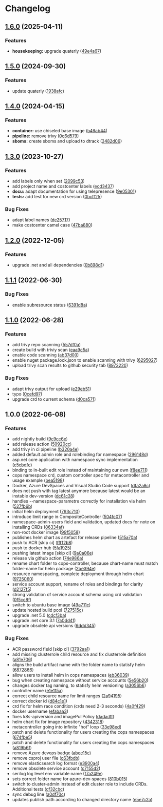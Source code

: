 # Changelog

## [1.6.0](https://github.com/conplementAG/cops-controller/compare/1.5.0...v1.6.0) (2025-04-11)


### Features

* **housekeeping:** upgrade quaterly ([49e4a67](https://github.com/conplementAG/cops-controller/commit/49e4a6766d7e6e7270570dbcb8aba5c41b314044))

## [1.5.0](https://github.com/conplementAG/cops-controller/compare/1.4.0...v1.5.0) (2024-09-30)


### Features

* update quaterly ([1938afc](https://github.com/conplementAG/cops-controller/commit/1938afc7dcce6787403d8425b6939109c7b2b558))

## [1.4.0](https://github.com/conplementAG/cops-controller/compare/1.3.0...v1.4.0) (2024-04-15)


### Features

* **container:** use chiseled base image ([b46ab44](https://github.com/conplementAG/cops-controller/commit/b46ab44d63d5e006a7684b7b379cf347bdc21627))
* **pipeline:** remove trivy ([0c6d579](https://github.com/conplementAG/cops-controller/commit/0c6d579bba9a1a4deabfc0d566fdf940dfcaa4f3))
* **sboms:** create sboms and upload to dtrack ([3482d06](https://github.com/conplementAG/cops-controller/commit/3482d066adfc1408fee06515614b62cf0f18efa9))

## [1.3.0](https://github.com/conplementAG/cops-controller/compare/1.2.0...v1.3.0) (2023-10-27)


### Features

* add labels only when set ([2099c53](https://github.com/conplementAG/cops-controller/commit/2099c539070c3b972da4bb7fb8bed797b151b728))
* add project name and costcenter labels ([ecd3437](https://github.com/conplementAG/cops-controller/commit/ecd3437e9245a74af4ff1e96e020bc410966892e))
* **docu:** adapt documentation for using telepresence ([9e05301](https://github.com/conplementAG/cops-controller/commit/9e053017e363aefe3415ccd6bb102c4cb81a641f))
* **tests:** add test for new crd version ([0bcff25](https://github.com/conplementAG/cops-controller/commit/0bcff2535b9af5db97b00cdf2f85d308b9bd485c))


### Bug Fixes

* adapt label names ([de25717](https://github.com/conplementAG/cops-controller/commit/de25717d781c0287a0a7189c6d140629e09a521b))
* make costcenter camel case ([47ba880](https://github.com/conplementAG/cops-controller/commit/47ba880d594f3f438c8d1747b7f41e615c90bd96))

## [1.2.0](https://github.com/conplementAG/cops-controller/compare/1.1.1...v1.2.0) (2022-12-05)


### Features

* upgrade .net and all dependencies ([0b898d1](https://github.com/conplementAG/cops-controller/commit/0b898d1433cb9fbaf9fa94616daa5ced199f8031))

## [1.1.1](https://github.com/conplementAG/cops-controller/compare/1.1.0...v1.1.1) (2022-06-30)


### Bug Fixes

* enable subresource status ([6391d8a](https://github.com/conplementAG/cops-controller/commit/6391d8a16b08a9cdce39bfaaabe59737e15135ab))

## [1.1.0](https://github.com/conplementAG/cops-controller/compare/1.0.0...v1.1.0) (2022-06-28)


### Features

* add trivy repo scanning ([557df0a](https://github.com/conplementAG/cops-controller/commit/557df0a6baf8cf50e29f2d75c24745f6f9659548))
* create build with triviy scan ([eaa9c5a](https://github.com/conplementAG/cops-controller/commit/eaa9c5a55c69bda71d95aa1518562634112a0b05))
* enable code scanning ([ab37d00](https://github.com/conplementAG/cops-controller/commit/ab37d007b29f7f7f1c4199c703abfb6405bead75))
* enable nuget package.lock.json to enable scanning with trivy ([6295027](https://github.com/conplementAG/cops-controller/commit/6295027bbadec30befd08f724974c9396b3fee71))
* upload trivy scan results to github security tab ([8973220](https://github.com/conplementAG/cops-controller/commit/8973220e7cbf0cd7c344501ac140cf7048822604))


### Bug Fixes

* adapt trivy output for upload ([e29eb51](https://github.com/conplementAG/cops-controller/commit/e29eb514020725b6296c4c5b97c82c0a8bd71e96))
* typo ([0cefd97](https://github.com/conplementAG/cops-controller/commit/0cefd972637923dc5a459bb3abae78310e2ab0f5))
* upgrade crd to current schema ([d0ca571](https://github.com/conplementAG/cops-controller/commit/d0ca571d5d770e67fc449283b9dfc1912b2facb1))

## 1.0.0 (2022-06-08)


### Features

* add nightly build ([9c9cc6e](https://github.com/conplementAG/cops-controller/commit/9c9cc6e4a552bb34f38678119a82d83e573aaa6c))
* add release action ([50920cc](https://github.com/conplementAG/cops-controller/commit/50920cc7cfdb79500fc164bddd44d652042c995d))
* add trivy in ci pipeline ([b320a4e](https://github.com/conplementAG/cops-controller/commit/b320a4e9d330342aebed873d16037a49755d9156))
* added default admin role and rolebinding for namespace ([296148d](https://github.com/conplementAG/cops-controller/commit/296148dcc7b2f60866796d70e098b5230ab3e2ea))
* asp.net core application with namespace sync implementation ([e5cbdfe](https://github.com/conplementAG/cops-controller/commit/e5cbdfe7a275d3e05b60c3f27bafb8efcb47d701))
* binding to in-built edit role instead of maintaining our own ([f8ee711](https://github.com/conplementAG/cops-controller/commit/f8ee711bc1e26a56cf5b148d6981686ef148ead0))
* cops namespace crd, custom controller spec for metacontroller and usage example ([bea5198](https://github.com/conplementAG/cops-controller/commit/bea5198de9b866bb44d6fa0fb8db1479e1f2a355))
* Docker, Azure DevSpaces and Visual Studio Code support ([dfa2a8c](https://github.com/conplementAG/cops-controller/commit/dfa2a8cbbfbb19d707c69f9fe66f3a3781e32c34))
* does not push with tag latest anymore because latest would be an instable dev-version ([dc61c38](https://github.com/conplementAG/cops-controller/commit/dc61c387899f586a9a59cf23e26007ee5c33af78))
* handles --namespace-parametre correctly for installation via helm ([527fb6b](https://github.com/conplementAG/cops-controller/commit/527fb6bf793bee8e4ecbfb6fee5950776f3f5efe))
* initial helm deployment ([793c710](https://github.com/conplementAG/cops-controller/commit/793c710582b60bdc5f6b322e2fed6019635739f9))
* introduce limit range in CompositeController ([504fc07](https://github.com/conplementAG/cops-controller/commit/504fc0734ef23eb91a11d4302cacaeb8ea444666))
* namespace-admin-users field and validation, updated docs for note on installing CRDs ([86334af](https://github.com/conplementAG/cops-controller/commit/86334af238bdfd09f7628be506db4f575e5f2aa9))
* non-root docker image ([99f5058](https://github.com/conplementAG/cops-controller/commit/99f5058df67c063e3b517ffa419bb6ec13e8f55b))
* publishes helm chart as artefact for release pipeline ([515a70a](https://github.com/conplementAG/cops-controller/commit/515a70a0489331944e66cb1f779ac2abed700e51))
* push to ACR [skip ci] ([fff12b8](https://github.com/conplementAG/cops-controller/commit/fff12b8e02794fd28a0b76764b86450e5dc1b7c6))
* push to docker hub ([5fa1925](https://github.com/conplementAG/cops-controller/commit/5fa1925419939d43e897e10dfa6bad142fa35ed7))
* pushing latest image [skip ci] ([9a0a06e](https://github.com/conplementAG/cops-controller/commit/9a0a06edd9217828a74259bb7aa5e0ace6aa4a40))
* release via github action ([74e986a](https://github.com/conplementAG/cops-controller/commit/74e986ac354e3e89cfec49ba39ffbfba22e4622c))
* rename chart folder to cops-controller, because chart-name must match folder-name for helm package ([2be394e](https://github.com/conplementAG/cops-controller/commit/2be394e35725c12d5df14792694f45a5831bc336))
* resource namespacing, complete deployment through helm chart ([9725060](https://github.com/conplementAG/cops-controller/commit/972506095bcd496244bef591f8e0d42af2793e7d))
* service account support, rename of roles and bindings for clarity ([d2127f5](https://github.com/conplementAG/cops-controller/commit/d2127f54af577120770161b028bac21bb3dba9e4))
* strong validation of service account schema using crd validation ([0f5cc8f](https://github.com/conplementAG/cops-controller/commit/0f5cc8fb8a412cc6f2e91f547c0031621bb0a53c))
* switch to ubuntu base image ([49a711c](https://github.com/conplementAG/cops-controller/commit/49a711c03a68aecaef13ac4e279c1798398900bd))
* update hosted build pool ([727515c](https://github.com/conplementAG/cops-controller/commit/727515cd0eaee38e75e01652072283846f1921ad))
* upgrade .net 5.0 ([cdcf3ba](https://github.com/conplementAG/cops-controller/commit/cdcf3bae78e5c55b260ade15511c583b0c88de41))
* upgrade .net core 3.1 ([7a0dd41](https://github.com/conplementAG/cops-controller/commit/7a0dd41501d7b557a217d1d09e1193796352426b))
* upgrade obsolete api versions ([6ddd345](https://github.com/conplementAG/cops-controller/commit/6ddd345f51b81a0274fef7431492e85b4eb62085))


### Bug Fixes

* ACR password field [skip ci] ([3792aa1](https://github.com/conplementAG/cops-controller/commit/3792aa170addff9bbd4e4da8ff4eacdc69a44ae4))
* add missing clusterrole child resource and fix clusterrole definition ([a81e706](https://github.com/conplementAG/cops-controller/commit/a81e7068e44c6c36f27c209e23c6c08b022f2c38))
* aligns the build artifact name with the folder name to statisfy helm ([6872866](https://github.com/conplementAG/cops-controller/commit/6872866c20d810c8c43e0b1cc6089bc4513ad22c))
* allow users to install helm in cops namespaces ([eb36039](https://github.com/conplementAG/cops-controller/commit/eb36039f60fb7a8129e015b74db3666f6c5ee0f6))
* bug when creating namespace without service accounts ([5e56b20](https://github.com/conplementAG/cops-controller/commit/5e56b206b363f391d3a725df0bf62a8b839b13bf))
* changes docker tag naming, to statisfy helm versioning ([a3056b6](https://github.com/conplementAG/cops-controller/commit/a3056b6adb117245f76086287af98896552a04b0))
* controller name ([e1e115a](https://github.com/conplementAG/cops-controller/commit/e1e115ad344d6bf2277317b23ec22f7da518c226))
* correct child resource name for limit ranges ([2a94195](https://github.com/conplementAG/cops-controller/commit/2a941956bec70a9a3db62c03da4d631c608a44f5))
* correct docker id ([d84c1e1](https://github.com/conplementAG/cops-controller/commit/d84c1e11de35901ed7571c8dcd28951c5565812a))
* crd fix for helm race condition (crds need 2-3 seconds) ([4a0f429](https://github.com/conplementAG/cops-controller/commit/4a0f429f6d1f15dbdeae3796e5315bee67ff52e0))
* docker username ([efabaa3](https://github.com/conplementAG/cops-controller/commit/efabaa39de63b183d009ea5266b422a7fd492476))
* fixes k8s-apiversion and imagePullPolicy ([dadadff](https://github.com/conplementAG/cops-controller/commit/dadadffcc27a73e97e48083585571999b967cb2f))
* helm chart fix for image repository ([4342318](https://github.com/conplementAG/cops-controller/commit/43423183782b433579ee73896dce3c7183d7453c))
* metacontroller going into infinite "hot" loop ([33e98ed](https://github.com/conplementAG/cops-controller/commit/33e98edc78339c95ab2ff06f70cedbb9163fae62))
* patch and delete functionality for users creating the cops namespaces ([674fbe5](https://github.com/conplementAG/cops-controller/commit/674fbe512e07cb4d1c3c9dcd2b07639014237697))
* patch and delete functionality for users creating the cops namespaces ([a819b6f](https://github.com/conplementAG/cops-controller/commit/a819b6f499184242b06f2c43db8b1fab92fc4685))
* remove Azure devops badge ([abee15c](https://github.com/conplementAG/cops-controller/commit/abee15c8410fd990a8dbed7abc650c52cbaabf82))
* remove csproj user file ([c63fbdb](https://github.com/conplementAG/cops-controller/commit/c63fbdb27a4a74a13ab5639220f4a378155df7f4))
* remove elasticsearch log format ([e3900a4](https://github.com/conplementAG/cops-controller/commit/e3900a4b3b23074e3ce8bb3fbceb9a96fbe5fec4))
* remove obsolete service account ([c7155d2](https://github.com/conplementAG/cops-controller/commit/c7155d295258f7995b10c2ab81f3004ccd7d67fb))
* serilog log level env variable name ([17a249e](https://github.com/conplementAG/cops-controller/commit/17a249e7a5978809917c5392434937f3cd3c88d9))
* sets correct folder name for azure-dev-spaces ([810b015](https://github.com/conplementAG/cops-controller/commit/810b0155c55b2bdc88aef8556a6631f401802bf2))
* switch to cluster-admin instead of edit cluster role to include CRDs. Additional tests ([cf32cbc](https://github.com/conplementAG/cops-controller/commit/cf32cbc48ccc83532e939345146f9996d6ace2fe))
* sync debug line ([a0df70c](https://github.com/conplementAG/cops-controller/commit/a0df70c0bf35cbcd88016eb5dc1aac3be3ab6f62))
* updates publish path according to changed directory name ([e5e7c2a](https://github.com/conplementAG/cops-controller/commit/e5e7c2a0677d076c25a8cccad81d12e21786446a))
